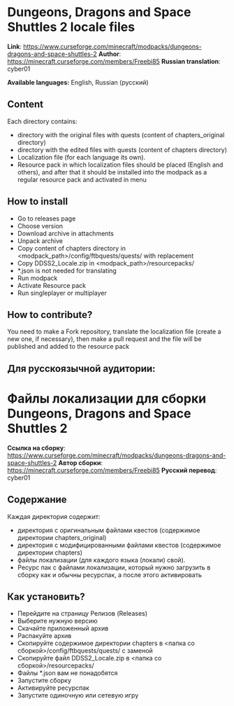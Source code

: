 # Dungeons, Dragons and Space Shuttles 2 locale files


**Link**: https://www.curseforge.com/minecraft/modpacks/dungeons-dragons-and-space-shuttles-2
**Author**: https://minecraft.curseforge.com/members/Freebi85
**Russian translation**: cyber01  

**Available languages:** English, Russian (русский)

## Content
Еach directory contains:

 - directory with the original files with quests (content of chapters_original directory)
 - directory with the edited files with quests (content of chapters directory)
 - Localization file (for each language its own).
 - Resource pack in which localization files should be placed (English and others), and after that it should be installed into the modpack as a regular resource pack and activated in menu

## How to install

 - Go to releases page
 - Choose version
 - Download archive in attachments
 - Unpack archive
 - Copy content of chapters directory in <modpack_path>/config/ftbquests/quests/ with replacement
 - Copy DDSS2_Locale.zip in <modpack_path>/resourcepacks/
 - *.json is not needed for translating
 - Run modpack
 - Activate Resource pack
 - Run singleplayer or multiplayer

## How to contribute?

You need to make a Fork repository, translate the localization file (create a new one, if necessary), then make a pull request and the file will be published and added to the resource pack


## Для русскоязычной аудитории:
# Файлы локализации для сборки Dungeons, Dragons and Space Shuttles 2

**Ссылка на сборку**: https://www.curseforge.com/minecraft/modpacks/dungeons-dragons-and-space-shuttles-2
**Автор сборки**: https://minecraft.curseforge.com/members/Freebi85
**Русский перевод**: cyber01  

## Содержание
Каждая директория содержит:

 - директория с оригинальным файлами квестов (содержимое директории chapters_original)
 - директория с модифицированными файлами квестов (содержимое директории chapters)
 - файлы локализации (для каждого языка (локали) свой).
 - Ресурс пак с файлами локализации, который нужно загрузить в сборку как и обычны ресурспак, а после этого активировать

## Как установить?

 - Перейдите на страницу Релизов (Releases)
 - Выберите нужную версию
 - Скачайте приложенный архив
 - Распакуйте архив
 - Скопируйте содержимое директории chapters в <папка со сборкой>/config/ftbquests/quests/ с заменой
 - Скопируйте файл DDSS2_Locale.zip в <папка со сборкой>/resourcepacks/
 - Файлы *.json вам не понадобятся
 - Запустите сборку
 - Активируйте ресурспак
 - Запустите одиночную или сетевую игру
